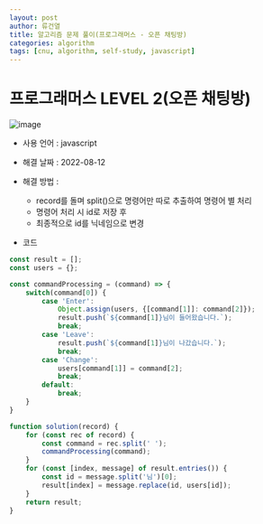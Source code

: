 ```yaml
---
layout: post
author: 류건열
title: 알고리즘 문제 풀이(프로그래머스 - 오픈 채팅방)
categories: algorithm
tags: [cnu, algorithm, self-study, javascript]
---
```


# 프로그래머스 LEVEL 2(오픈 채팅방)

  ![image](https://user-images.githubusercontent.com/34560965/184473903-c5893464-b715-4d43-840e-aba641d07b06.png)

  - 사용 언어 : javascript

  - 해결 날짜 : 2022-08-12

  - 해결 방법 :

    - record를 돌며 split()으로 명령어만 따로 추출하여 명령어 별 처리
    - 명령어 처리 시 id로 저장 후
    - 최종적으로 id를 닉네임으로 변경

  - 코드

  ```javascript
  const result = [];
  const users = {};

  const commandProcessing = (command) => {
      switch(command[0]) {
          case 'Enter':
              Object.assign(users, {[command[1]]: command[2]});
              result.push(`${command[1]}님이 들어왔습니다.`);
              break;
          case 'Leave':
              result.push(`${command[1]}님이 나갔습니다.`);
              break;
          case 'Change':
              users[command[1]] = command[2];
              break;
          default:
              break;
      }
  }

  function solution(record) {
      for (const rec of record) {
          const command = rec.split(' ');
          commandProcessing(command);
      }
      for (const [index, message] of result.entries()) {
          const id = message.split('님')[0];
          result[index] = message.replace(id, users[id]);
      }
      return result;
  }
  ```

